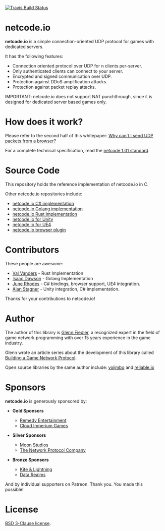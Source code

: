 [![Travis Build Status](https://travis-ci.org/networkprotocol/netcode.io.svg?branch=master)](https://travis-ci.org/networkprotocol/netcode.io)

# netcode.io

**netcode.io** is a simple connection-oriented UDP protocol for games with dedicated servers.

It has the following features:

* Connection oriented protocol over UDP for n clients per-server.
* Only authenticated clients can connect to your server.
* Encrypted and signed communication over UDP.
* Protection against DDoS amplification attacks.
* Protection against packet replay attacks.

IMPORTANT: netcode.io does not support NAT punchthrough, since it is designed for dedicated server based games only.

# How does it work?

Please refer to the second half of this whitepaper: [Why can't I send UDP packets from a browser?](http://gafferongames.com/post/why_cant_i_send_udp_packets_from_a_browser/) 

For a complete technical specification, read the [netcode 1.01 standard](https://github.com/networkprotocol/netcode.io/blob/master/STANDARD.md).

# Source Code

This repository holds the reference implementation of netcode.io in C.

Other netcode.io repositories include:

* [netcode.io C# implementation](https://github.com/KillaMaaki/Netcode.IO.NET)
* [netcode.io Golang implementation](https://github.com/wirepair/netcode)
* [netcode.io Rust implementation](https://github.com/vvanders/netcode.io)
* [netcode.io for Unity](https://github.com/KillaMaaki/Unity-Netcode.IO)
* [netcode.io for UE4](https://github.com/RedpointGames/netcode.io-UE4)
* [netcode.io browser plugin](https://github.com/RedpointGames/netcode.io-browser)

# Contributors

These people are awesome:

* [Val Vanders](https://github.com/vvanders) - Rust Implementation
* [Isaac Dawson](https://github.com/wirepair) - Golang Implementation
* [June Rhodes](https://github.com/hach-que) - C# bindings, browser support, UE4 integration.
* [Alan Stagner](https://github.com/KillaMaaki) - Unity integration, C# implementation.

Thanks for your contributions to netcode.io!

# Author

The author of this library is [Glenn Fiedler](https://www.linkedin.com/in/glennfiedler), a recognized expert in the field of game network programming with over 15 years experience in the game industry.

Glenn wrote an article series about the development of this library called [Building a Game Network Protocol](https://gafferongames.com/categories/building-a-game-network-protocol).

Open source libraries by the same author include: [yojimbo](http://libyojimbo.com) and [reliable.io](https://github.com/networkprotocol/reliable.io)

# Sponsors

**netcode.io** is generously sponsored by:

* **Gold Sponsors**
    * [Remedy Entertainment](http://www.remedygames.com/)
    * [Cloud Imperium Games](https://cloudimperiumgames.com)
    
* **Silver Sponsors**
    * [Moon Studios](http://www.oriblindforest.com/#!moon-3/)
    * [The Network Protocol Company](http://www.thenetworkprotocolcompany.com)
    
* **Bronze Sponsors**
    * [Kite & Lightning](http://kiteandlightning.la/)
    * [Data Realms](http://datarealms.com)
 
And by individual supporters on Patreon. Thank you. You made this possible!

# License

[BSD 3-Clause license](https://opensource.org/licenses/BSD-3-Clause).
